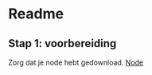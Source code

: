 # Readme

## Stap 1: voorbereiding
Zorg dat je node hebt gedownload. [Node](https://nodejs.org/en)

